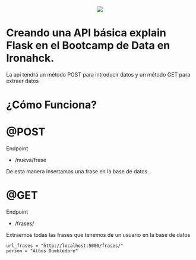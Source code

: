 <div style="text-align:center"><img src="https://github.com/agalvezcorell/iron_flask/blob/main/images/cover.jpg" /></div>

# Creando una API básica explain Flask en el Bootcamp de Data en Ironahck.
La api tendrá un método POST para introducir datos y un método GET para extraer datos

# ¿Cómo Funciona?

# @POST
Endpoint
- /nueva/frase

De esta manera insertamos una frase en la base de datos.


# @GET
Endpoint
- /frases/<name>

Extraemos todas las frases que tenemos de un usuario en la base de datos

```
url_frases = "http://localhost:5000/frases/"
person = "Albus Dumbledore"
```
